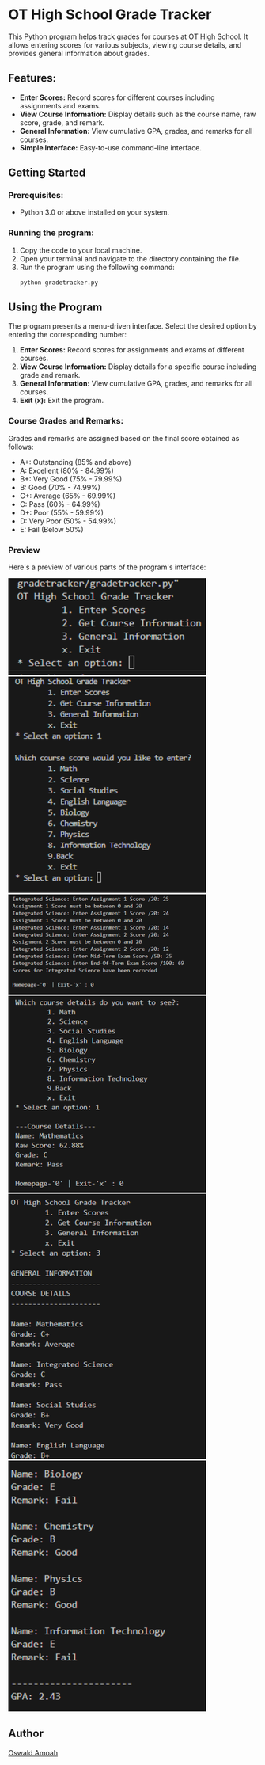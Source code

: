 # OT High School Grade Tracker

This Python program helps track grades for courses at OT High School. It allows entering scores for various subjects, viewing course details, and provides general information about grades.

## Features:

- **Enter Scores:** Record scores for different courses including assignments and exams.
- **View Course Information:** Display details such as the course name, raw score, grade, and remark.
- **General Information:** View cumulative GPA, grades, and remarks for all courses.
- **Simple Interface:** Easy-to-use command-line interface.

## Getting Started

### Prerequisites:

- Python 3.0 or above installed on your system.

### Running the program:

1. Copy the code to your local machine.
2. Open your terminal and navigate to the directory containing the file.
3. Run the program using the following command:
    ```bash
    python gradetracker.py
    ```

## Using the Program

The program presents a menu-driven interface. Select the desired option by entering the corresponding number:

1. **Enter Scores:** Record scores for assignments and exams of different courses.
2. **View Course Information:** Display details for a specific course including grade and remark.
3. **General Information:** View cumulative GPA, grades, and remarks for all courses.
4. **Exit (x):** Exit the program.

### Course Grades and Remarks:

Grades and remarks are assigned based on the final score obtained as follows:

- A+: Outstanding (85% and above)
- A: Excellent (80% - 84.99%)
- B+: Very Good (75% - 79.99%)
- B: Good (70% - 74.99%)
- C+: Average (65% - 69.99%)
- C: Pass (60% - 64.99%)
- D+: Poor (55% - 59.99%)
- D: Very Poor (50% - 54.99%)
- E: Fail (Below 50%)

### Preview

Here's a preview of various parts of the program's interface:

<a href="screenshots_g/1.png"><img src="screenshots_g/1.png" alt="Interface 1" width="400"></a><br>
<a href="screenshots_g/2.png"><img src="screenshots_g/2.png" alt="Interface 2" width="400"></a><br>
<a href="screenshots_g/3.png"><img src="screenshots_g/3.png" alt="Interface 3" width="400"></a><br>
<a href="screenshots_g/4.png"><img src="screenshots_g/4.png" alt="Interface 4" width="400"></a><br>
<a href="screenshots_g/5.png"><img src="screenshots_g/5.png" alt="Interface 5" width="400"></a><br>
<a href="screenshots_g/6.png"><img src="screenshots_g/6.png" alt="Interface 6" width="400"></a>


## Author

[Oswald Amoah](https://lnk.bio/oswaldamoah)

